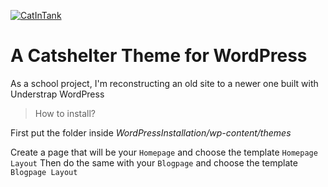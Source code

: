 <a href="http://thefpsninja.se"><img src="https://static.boredpanda.com/blog/wp-content/uploads/2017/01/cat-playhouse-scratching-toy-suckuk-fb4-png__700.jpg" title="CatInTank" alt="CatInTank"></a>
<!-- [![CatInTank](https://static.boredpanda.com/blog/wp-content/uploads/2017/01/cat-playhouse-scratching-toy-suckuk-fb4-png__700.jpg)](http://thefpsninja.se) -->

# A Catshelter Theme for WordPress
As a school project, I'm reconstructing an old site to a newer one built with Understrap WordPress

> How to install?

First put the folder inside *WordPressInstallation/wp-content/themes*

Create a page that will be your `Homepage` and choose the template `Homepage Layout`
Then do the same with your `Blogpage` and choose the template `Blogpage Layout`